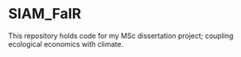# SIAM_FaIR
This repository holds code for my MSc dissertation project; coupling ecological economics with climate. 
